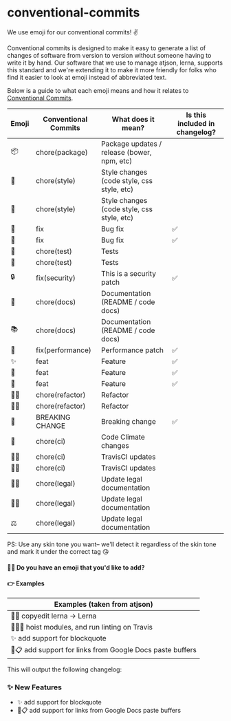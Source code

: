 # conventional-commits

We use emoji for our conventional commits! ✌️

Conventional commits is designed to make it easy to generate a list of changes of software from version to version without someone having to write it by hand. Our software that we use to manage atjson, lerna, supports this standard and we're extending it to make it more friendly for folks who find it easier to look at emoji instead of abbreviated text.

Below is a guide to what each emoji means and how it relates to [Conventional Commits](https://conventionalcommits.org/).

| Emoji | Conventional Commits | What does it mean? | Is this included in changelog? |
|-------|----------|-------------|-----------------------|
| 📦 | chore(package) | Package updates / release (bower, npm, etc) | |
| 💅 | chore(style) | Style changes (code style, css style, etc) | |
| 💄 | chore(style) | Style changes (code style, css style, etc) | |
| 🐛 | fix | Bug fix | ✅ |
| 🐝 | fix | Bug fix | ✅ |
| 🚥 | chore(test) | Tests | |
| 🚦 | chore(test) | Tests | |
| 🔒 | fix(security) | This is a security patch | ✅ |
| 📓 | chore(docs) | Documentation (README / code docs) | |
| 📚 | chore(docs) | Documentation (README / code docs) | |
| 🚀 | fix(performance) | Performance patch | ✅ |
| ✨ | feat | Feature | ✅ |
| 🎉 | feat| Feature | ✅ |
| 🎊 | feat | Feature | ✅ |
| 👨‍⚕️ | chore(refactor) | Refactor | |
| 👩‍⚕️ | chore(refactor) | Refactor | |
| 🚨 | BREAKING CHANGE | Breaking change | ✅ |
| 🗻 | chore(ci) | Code Climate changes | |
| 👷‍♀️ | chore(ci) | TravisCI updates | |
| 👷‍♂️ | chore(ci) | TravisCI updates | |
| 👩‍⚖️ | chore(legal) | Update legal documentation | |
| 👨‍⚖️ | chore(legal) | Update legal documentation | |
| ⚖️ | chore(legal) | Update legal documentation | |

PS: Use any skin tone you want– we'll detect it regardless of the skin tone and mark it under the correct tag 😘

#### 🙋‍♀️ Do you have an emoji that you'd like to add?


#### 👉 Examples

| Examples (taken from atjson) |
|------------------------------|
| 🐛📓 copyedit lerna -> Lerna | 
| 🚦👷‍♀️ hoist modules, and run linting on Travis |
| ✨ add support for blockquote |
| 🎉📋 add support for links from Google Docs paste buffers |

This will output the following changelog:

### ✨ New Features

* ✨ add support for blockquote
* 🎉📋 add support for links from Google Docs paste buffers
